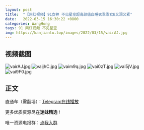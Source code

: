 ```yaml
---
layout: post
title:  "【网红视频】91女神 不见星空超高颜值白睡衣乖乖女B又润又紧"
date:   2022-03-15 16:30:22 +0800
categories: WangHong
tags: 91 网红视频 不见星空
img: https://kanjiantu.top/images/2022/03/15/vairAJ.jpg
---
```



## 视频截图

![vairAJ.jpg](https://kanjiantu.top/images/2022/03/15/vairAJ.jpg)
![vaijhC.jpg](https://kanjiantu.top/images/2022/03/15/vaijhC.jpg)
![vaim9q.jpg](https://kanjiantu.top/images/2022/03/15/vaim9q.jpg)
![vai0zT.jpg](https://kanjiantu.top/images/2022/03/15/vai0zT.jpg)
![vai5jV.jpg](https://kanjiantu.top/images/2022/03/15/vai5jV.jpg)
![vai9F0.jpg](https://kanjiantu.top/images/2022/03/15/vai9F0.jpg)

## 正文

直通车（需翻墙）：[Telegram在线播放](https://t.me/mimeijingxuan/44)

更多优质资源尽在**迷妹精选**！

唯一资源电报群：[点我入群](https://t.me/mimeijingxuan)



